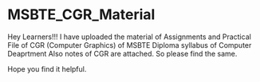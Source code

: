 # MSBTE_CGR_Material
Hey Learners!!!
I have uploaded the material of Assignments and Practical File of CGR (Computer Graphics) of MSBTE Diploma syllabus of Computer Deaprtment
Also notes of CGR are attached. 
So please find the same.

Hope you find it helpful.
